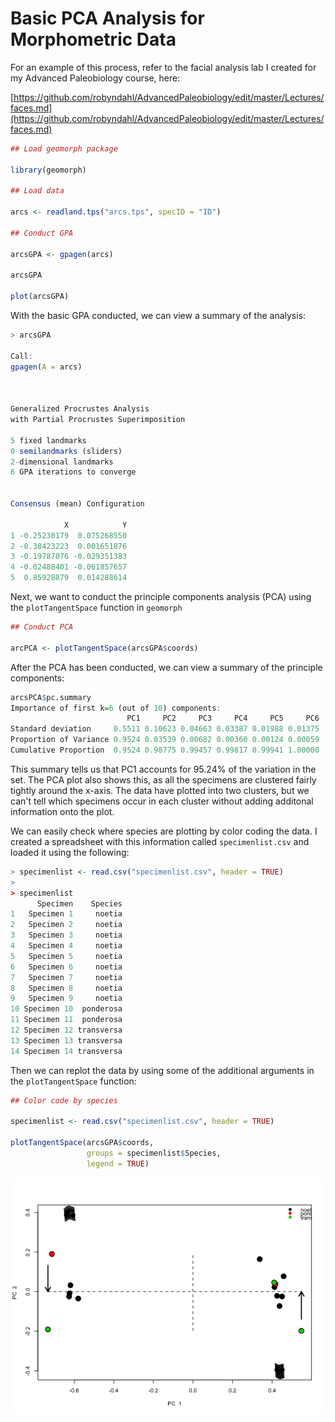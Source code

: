 # Basic PCA Analysis for Morphometric Data

For an example of this process, refer to the facial analysis lab I created for my Advanced Paleobiology course, here:

[https://github.com/robyndahl/AdvancedPaleobiology/edit/master/Lectures/faces.md](https://github.com/robyndahl/AdvancedPaleobiology/edit/master/Lectures/faces.md)

````r
## Load geomorph package

library(geomorph)

## Load data

arcs <- readland.tps("arcs.tps", specID = "ID")

## Conduct GPA

arcsGPA <- gpagen(arcs)

arcsGPA

plot(arcsGPA)

````
With the basic GPA conducted, we can view a summary of the analysis:

````r
> arcsGPA

Call:
gpagen(A = arcs) 



Generalized Procrustes Analysis
with Partial Procrustes Superimposition

5 fixed landmarks
0 semilandmarks (sliders)
2-dimensional landmarks
6 GPA iterations to converge


Consensus (mean) Configuration

            X            Y
1 -0.25230179  0.075268550
2 -0.38423223  0.001651876
3 -0.19787076 -0.029351383
4 -0.02488401 -0.061857657
5  0.85928879  0.014288614

````
Next, we want to conduct the principle components analysis (PCA) using the `plotTangentSpace` function in `geomorph`

````r
## Conduct PCA

arcPCA <- plotTangentSpace(arcsGPA$coords)
````

After the PCA has been conducted, we can view a summary of the principle components:

````r
arcsPCA$pc.summary
Importance of first k=6 (out of 10) components:
                          PC1     PC2     PC3     PC4     PC5     PC6
Standard deviation     0.5511 0.10623 0.04663 0.03387 0.01988 0.01375
Proportion of Variance 0.9524 0.03539 0.00682 0.00360 0.00124 0.00059
Cumulative Proportion  0.9524 0.98775 0.99457 0.99817 0.99941 1.00000
````
This summary tells us that PC1 accounts for 95.24% of the variation in the set. The PCA plot also shows this, as all the specimens are clustered fairly tightly around the x-axis. The data have plotted into two clusters, but we can't tell which specimens occur in each cluster without adding additonal information onto the plot.

We can easily check where species are plotting by color coding the data. I created a spreadsheet with this information called `specimenlist.csv` and loaded it using the following:

````r
> specimenlist <- read.csv("specimenlist.csv", header = TRUE)
>
> specimenlist
      Specimen    Species
1   Specimen 1     noetia
2   Specimen 2     noetia
3   Specimen 3     noetia
4   Specimen 4     noetia
5   Specimen 5     noetia
6   Specimen 6     noetia
7   Specimen 7     noetia
8   Specimen 8     noetia
9   Specimen 9     noetia
10 Specimen 10  ponderosa
11 Specimen 11  ponderosa
12 Specimen 12 transversa
13 Specimen 13 transversa
14 Specimen 14 transversa
````
Then we can replot the data by using some of the additional arguments in the `plotTangentSpace` function:
````r
## Color code by species

specimenlist <- read.csv("specimenlist.csv", header = TRUE)

plotTangentSpace(arcsGPA$coords, 
                 groups = specimenlist$Species,
                 legend = TRUE)
````
![arcsPlot](/Plots/arcsPlot.png)
